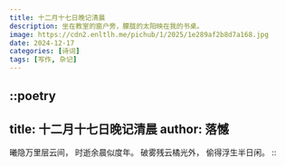 ```yaml
---
title: 十二月十七日晚记清晨
description: 坐在教室的窗户旁，朦胧的太阳映在我的书桌。
image: https://cdn2.enltlh.me/pichub/1/2025/1e289af2b8d7a168.jpg
date: 2024-12-17
categories: [诗词]
tags: [写作, 杂记]
---
```


::poetry
---
title: 十二月十七日晚记清晨
author: 落憾
---
曦隐万里层云间，
时逝余晨似度年。
破雾残云橘光外，
偷得浮生半日闲。
::